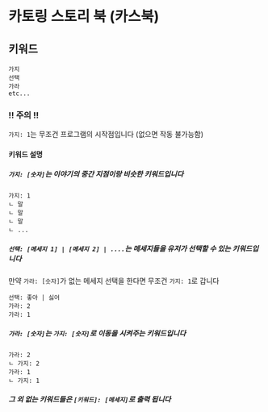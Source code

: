 # 카토링 스토리 북 (카스북)

## 키워드
```
가지
선택
가라
etc...
```

### !! 주의 !!
`가지: 1`는 무조건 프로그램의 시작점입니다 (없으면 작동 불가능함)

#### 키워드 설명

##### `가지: [숫자]`는 이야기의 중간 지점이랑 비슷한 키워드입니다
```
가지: 1
ㄴ 말
ㄴ 말
ㄴ 말
ㄴ ...
```

##### `선택: [메세지 1] | [메세지 2] | ....`는 메세지들을 유저가 선택할 수 있는 키워드입니다
만약 `가라: [숫자]`가 없는 메세지 선택을 한다면 무조건 `가지: 1`로 갑니다
```
선택: 좋아 | 싫어
가라: 2
가라: 1
```
##### `가라: [숫자]`는 `가지: [숫자]`로 이동을 시켜주는 키워드입니다
```
가라: 2
ㄴ 가지: 2
가라: 1
ㄴ 가지: 1
```
##### 그 외 없는 키워드들은 `[키워드]: [메세지]`로 출력 됩니다
